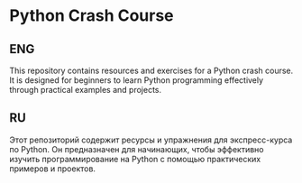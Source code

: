 # Python Crash Course

## ENG
This repository contains resources and exercises for a Python crash course. It is designed for beginners to learn Python programming effectively through practical examples and projects.

## RU
Этот репозиторий содержит ресурсы и упражнения для экспресс-курса по Python. Он предназначен для начинающих, чтобы эффективно изучить программирование на Python с помощью практических примеров и проектов.
